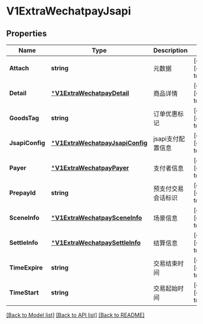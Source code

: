 # V1ExtraWechatpayJsapi

## Properties
Name | Type | Description | Notes
------------ | ------------- | ------------- | -------------
**Attach** | **string** | 元数据 | [optional] [default to null]
**Detail** | [***V1ExtraWechatpayDetail**](v1ExtraWechatpayDetail.md) | 商品详情 | [optional] [default to null]
**GoodsTag** | **string** | 订单优惠标记 | [optional] [default to null]
**JsapiConfig** | [***V1ExtraWechatpayJsapiConfig**](v1ExtraWechatpayJsapiConfig.md) | jsapi支付配置信息 | [optional] [default to null]
**Payer** | [***V1ExtraWechatpayPayer**](v1ExtraWechatpayPayer.md) | 支付者信息 | [optional] [default to null]
**PrepayId** | **string** | 预支付交易会话标识 | [optional] [default to null]
**SceneInfo** | [***V1ExtraWechatpaySceneInfo**](v1ExtraWechatpaySceneInfo.md) | 场景信息 | [optional] [default to null]
**SettleInfo** | [***V1ExtraWechatpaySettleInfo**](v1ExtraWechatpaySettleInfo.md) | 结算信息 | [optional] [default to null]
**TimeExpire** | **string** | 交易结束时间 | [optional] [default to null]
**TimeStart** | **string** | 交易起始时间 | [optional] [default to null]

[[Back to Model list]](../README.md#documentation-for-models) [[Back to API list]](../README.md#documentation-for-api-endpoints) [[Back to README]](../README.md)


